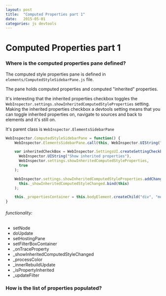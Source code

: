 ```yaml
---
layout: post
title:  "Computed Properties part 1"
date:   2015-05-01
categories: js devtools
---
```


# Computed Properties part 1


### Where is the computed properties pane defined?

The computed style properties pane is defined in `elements/ComputedStyleSidebarPane.js` file.

The pane holds computed properties and computed "inherited" properties.

It's interesting that the inherited properties checkbox toggles the
`WebInspector.settings.showInheritedComputedStyleProperties` setting. Making the inherited properties checkbox a devtools setting means that you can toggle inherited properties on, navigate to sources and back to elements and it's still on.

It's parent class is `WebInspector.ElementsSidebarPane`

```js
WebInspector.ComputedStyleSidebarPane = function() {
    WebInspector.ElementsSidebarPane.call(this, WebInspector.UIString("Computed Style"));

    var inheritedCheckBox = WebInspector.SettingsUI.createSettingCheckbox(
      WebInspector.UIString("Show inherited properties"),
      WebInspector.settings.showInheritedComputedStyleProperties,
      true
    );

    WebInspector.settings.showInheritedComputedStyleProperties.addChangeListener(
      this._showInheritedComputedStyleChanged.bind(this)
    );

    this._propertiesContainer = this.bodyElement.createChild("div", "monospace");
}
```


###### functionality:
+ setNode
+ doUpdate
+ setHostingPane
+ setFilterBoxContainer
+ \_onTraceProperty
+ \_showInheritedComputedStyleChanged
+ \_processColor
+ \_innerRebuildUpdate
+ \_isPropertyInherited
+ \_updateFilter


### How is the list of properties populated?
